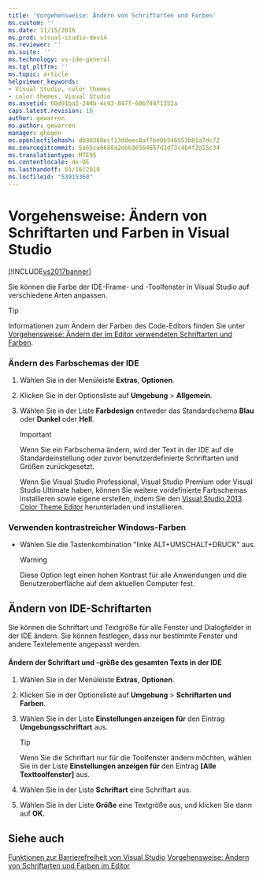 ```yaml
---
title: 'Vorgehensweise: Ändern von Schriftarten und Farben'
ms.custom: ''
ms.date: 11/15/2016
ms.prod: visual-studio-dev14
ms.reviewer: ''
ms.suite: ''
ms.technology: vs-ide-general
ms.tgt_pltfrm: ''
ms.topic: article
helpviewer_keywords:
- Visual Studio, color themes
- color themes, Visual Studio
ms.assetid: 60d91ba1-244b-4c43-847f-60b744f1352a
caps.latest.revision: 16
author: gewarren
ms.author: gewarren
manager: ghogen
ms.openlocfilehash: db98360ecf13ddeec8af7be0b546553b81a7dc72
ms.sourcegitcommit: 5a65ca6688a2ebb36564657d2d73c4b4f2d15c34
ms.translationtype: MTE95
ms.contentlocale: de-DE
ms.lasthandoff: 01/16/2019
ms.locfileid: "53915360"
---
```

# <a name="how-to-change-fonts-and-colors-in-visual-studio"></a>Vorgehensweise: Ändern von Schriftarten und Farben in Visual Studio
[!INCLUDE[vs2017banner](../includes/vs2017banner.md)]

Sie können die Farbe der IDE-Frame- und -Toolfenster in Visual Studio auf verschiedene Arten anpassen.

> [!TIP]
>  Informationen zum Ändern der Farben des Code-Editors finden Sie unter [Vorgehensweise: Ändern der im Editor verwendeten Schriftarten und Farben](../ide/reference/how-to-change-fonts-and-colors-in-the-editor.md).

### <a name="change-the-color-theme-of-the-ide"></a>Ändern des Farbschemas der IDE

1.  Wählen Sie in der Menüleiste **Extras**, **Optionen**.

2.  Klicken Sie in der Optionsliste auf **Umgebung** > **Allgemein**.

3.  Wählen Sie in der Liste **Farbdesign** entweder das Standardschema **Blau** oder **Dunkel** oder **Hell**.

    > [!IMPORTANT]
    >  Wenn Sie ein Farbschema ändern, wird der Text in der IDE auf die Standardeinstellung oder zuvor benutzerdefinierte Schriftarten und Größen zurückgesetzt.
    >
    >  Wenn Sie Visual Studio Professional, Visual Studio Premium oder Visual Studio Ultimate haben, können Sie weitere vordefinierte Farbschemas installieren sowie eigene erstellen, indem Sie den [Visual Studio 2013 Color Theme Editor](http://visualstudiogallery.msdn.microsoft.com/9e08e5d3-6eb4-4e73-a045-6ea2a5cbdabe) herunterladen und installieren.

### <a name="use-windows-high-contrast-colors"></a>Verwenden kontrastreicher Windows-Farben

-   Wählen Sie die Tastenkombination "linke ALT+UMSCHALT+DRUCK" aus.

    > [!WARNING]
    >  Diese Option legt einen hohen Kontrast für alle Anwendungen und die Benutzeroberfläche auf dem aktuellen Computer fest.

## <a name="change-ide-fonts"></a>Ändern von IDE-Schriftarten
 Sie können die Schriftart und Textgröße für alle Fenster und Dialogfelder in der IDE ändern. Sie können festlegen, dass nur bestimmte Fenster und andere Textelemente angepasst werden.

#### <a name="to-change-the-font-and-size-of-all-text-in-the-ide"></a>Ändern der Schriftart und -größe des gesamten Texts in der IDE

1.  Wählen Sie in der Menüleiste **Extras**, **Optionen**.

2.  Klicken Sie in der Optionsliste auf **Umgebung** > **Schriftarten und Farben**.

3.  Wählen Sie in der Liste **Einstellungen anzeigen für** den Eintrag **Umgebungsschriftart** aus.

    > [!TIP]
    >  Wenn Sie die Schriftart nur für die Toolfenster ändern möchten, wählen Sie in der Liste **Einstellungen anzeigen für** den Eintrag **[Alle Texttoolfenster]** aus.

4.  Wählen Sie in der Liste **Schriftart** eine Schriftart aus.

5.  Wählen Sie in der Liste **Größe** eine Textgröße aus, und klicken Sie dann auf **OK**.

## <a name="see-also"></a>Siehe auch
 [Funktionen zur Barrierefreiheit von Visual Studio](../ide/reference/accessibility-features-of-visual-studio.md) [Vorgehensweise: Ändern von Schriftarten und Farben im Editor](../ide/reference/how-to-change-fonts-and-colors-in-the-editor.md)
